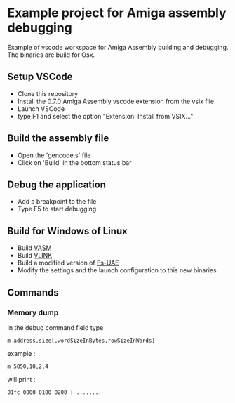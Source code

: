 # Example project for Amiga assembly debugging
Example of vscode workspace for Amiga Assembly building and debugging.
The binaries are build for Osx.

## Setup VSCode
- Clone this repository
- Install the 0.7.0 Amiga Assembly vscode extension from the vsix file
- Launch VSCode
- type F1 and select the option "Extension: Install from VSIX..."
## Build the assembly file
- Open the 'gencode.s' file
- Click on 'Build' in the bottom status bar 
## Debug the application
- Add a breakpoint to the file
- Type F5 to start debugging

## Build for Windows of Linux
- Build [VASM](http://sun.hasenbraten.de/vasm/index.php?view=main)
- Build [VLINK](http://sun.hasenbraten.de/vlink/index.php?view=main)
- Build a modified version of [Fs-UAE](https://github.com/prb28/fs-uae)
- Modify the settings and the launch configuration to this new binaries

## Commands
### Memory dump
In the debug command field type
```
m address,size[,wordSizeInBytes,rowSizeInWords]
```
example :
```
m 5850,10,2,4
```
will print :
```
01fc 0000 0100 0200 | ........
```

